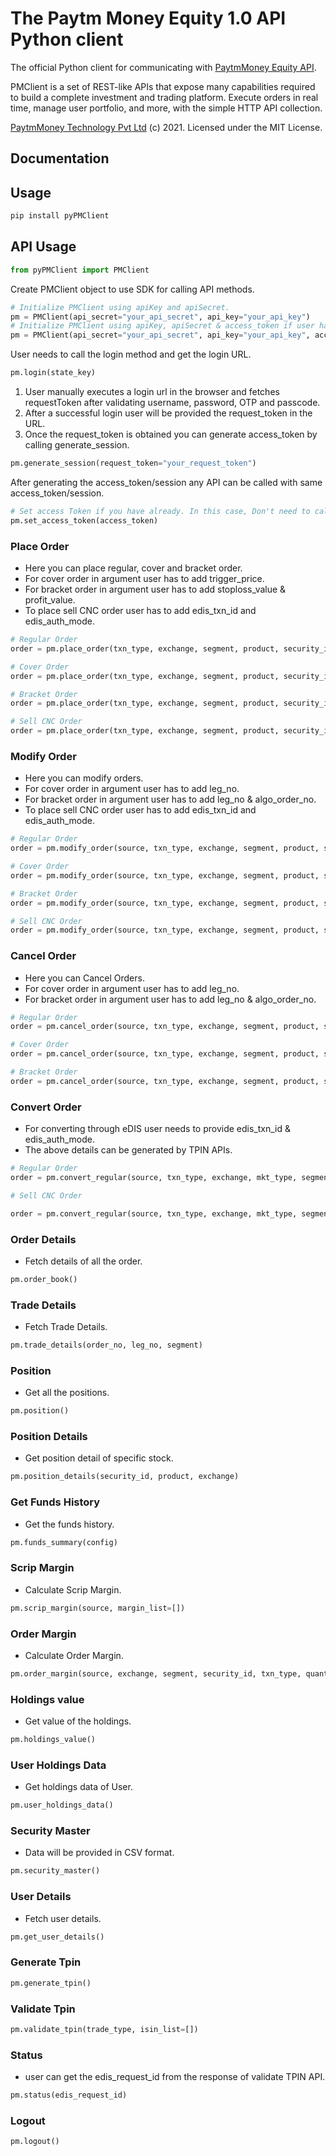 # The Paytm Money Equity 1.0 API Python client

The official Python client for communicating with [PaytmMoney Equity API](https://www.paytmmoney.com/stocks/).

PMClient is a set of REST-like APIs that expose many capabilities required to build a complete investment and
trading platform. Execute orders in real time, manage user portfolio, and more, with the simple HTTP API collection.

[PaytmMoney Technology Pvt Ltd](https://www.paytmmoney.com/) (c) 2021. Licensed under the MIT License.

## Documentation

## Usage

```python
pip install pyPMClient
```

## API Usage

```python
from pyPMClient import PMClient
```

Create PMClient object to use SDK for calling API methods.
```python
# Initialize PMClient using apiKey and apiSecret.
pm = PMClient(api_secret="your_api_secret", api_key="your_api_key")
# Initialize PMClient using apiKey, apiSecret & access_token if user has already generated.
pm = PMClient(api_secret="your_api_secret", api_key="your_api_key", access_token="your_access_token")
```

User needs to call the login method and get the login URL.
```python
pm.login(state_key)
```


1) User manually executes a login url in the browser and fetches requestToken after validating username, password, OTP and passcode. 
2) After a successful login user will be provided the request_token in the URL.
3) Once the request_token is obtained you can generate access_token by calling generate_session.
```python
pm.generate_session(request_token="your_request_token")
```

After generating the access_token/session any API can be called with same access_token/session.

```python
# Set access Token if you have already. In this case, Don't need to call generateSession method.
pm.set_access_token(access_token)
```

### Place Order
* Here you can place regular, cover and bracket order.
* For cover order in argument user has to add trigger_price.
* For bracket order in argument user has to add stoploss_value & profit_value.
* To place sell CNC order user has to add edis_txn_id and edis_auth_mode.

```python
# Regular Order
order = pm.place_order(txn_type, exchange, segment, product, security_id, quantity, validity, order_type, price, source, off_mkt_flag)
```

```python
# Cover Order
order = pm.place_order(txn_type, exchange, segment, product, security_id, quantity, validity, order_type, price, source, trigger_price)
```

```python
# Bracket Order
order = pm.place_order(txn_type, exchange, segment, product, security_id, quantity, validity, order_type, price, source, stoploss_value, profit_value)
```

```python
# Sell CNC Order
order = pm.place_order(txn_type, exchange, segment, product, security_id, quantity, validity, order_type, price, source, edis_txn_id, edis_auth_mode)
```

### Modify Order
* Here you can modify orders.
* For cover order in argument user has to add leg_no.
* For bracket order in argument user has to add leg_no & algo_order_no.
* To place sell CNC order user has to add edis_txn_id and edis_auth_mode.

```python
# Regular Order
order = pm.modify_order(source, txn_type, exchange, segment, product, security_id, quantity, validity, order_type, price, mkt_type, order_no, serial_no, group_id)
```

```python
# Cover Order
order = pm.modify_order(source, txn_type, exchange, segment, product, security_id, quantity, validity, order_type, price, mkt_type, order_no, serial_no, group_id, leg_no)
```

```python
# Bracket Order
order = pm.modify_order(source, txn_type, exchange, segment, product, security_id, quantity, validity, order_type, price, mkt_type, order_no, serial_no, group_id, leg_no, algo_order_no)
```

```python
# Sell CNC Order
order = pm.modify_order(source, txn_type, exchange, segment, product, security_id, quantity, validity, order_type, price, mkt_type, order_no, serial_no, group_id, edis_txn_id, edis_auth_mode)
```

### Cancel Order
* Here you can Cancel Orders.
* For cover order in argument user has to add leg_no.
* For bracket order in argument user has to add leg_no & algo_order_no.

```python
# Regular Order
order = pm.cancel_order(source, txn_type, exchange, segment, product, security_id, quantity, validity, order_type, price, mkt_type, order_no, serial_no, group_id)
```

```python
# Cover Order
order = pm.cancel_order(source, txn_type, exchange, segment, product, security_id, quantity, validity, order_type, price, mkt_type, order_no, serial_no, group_id, leg_no)
```

```python
# Bracket Order
order = pm.cancel_order(source, txn_type, exchange, segment, product, security_id, quantity, validity, order_type, price, mkt_type, order_no, serial_no, group_id, leg_no, algo_order_no)
```

### Convert Order
* For converting through eDIS user needs to provide edis_txn_id & edis_auth_mode.
* The above details can be generated by TPIN APIs.

```python
# Regular Order
order = pm.convert_regular(source, txn_type, exchange, mkt_type, segment, product_from, product_to, quantity, security_id)
```

```python
# Sell CNC Order

order = pm.convert_regular(source, txn_type, exchange, mkt_type, segment, product_from, product_to, quantity, security_id, edis_auth_mode, edis_txn_id)
```

### Order Details
* Fetch details of all the order.

```python
pm.order_book()
```

### Trade Details
* Fetch Trade Details.

```python
pm.trade_details(order_no, leg_no, segment)
```

### Position
* Get all the positions.

```python
pm.position()
```

### Position Details
* Get position detail of specific stock.

```python
pm.position_details(security_id, product, exchange)
```

### Get Funds History
* Get the funds history.

```python
pm.funds_summary(config)
```

### Scrip Margin
* Calculate Scrip Margin.

```python
pm.scrip_margin(source, margin_list=[])
```

### Order Margin
* Calculate Order Margin.

```python
pm.order_margin(source, exchange, segment, security_id, txn_type, quantity, price, product, trigger_price)
```

### Holdings value
* Get value of the holdings.

```python
pm.holdings_value()
```

### User Holdings Data
* Get holdings data of User.

```python
pm.user_holdings_data()
```

### Security Master
* Data will be provided in CSV format.

```python
pm.security_master()
```

### User Details
* Fetch user details.

```python
pm.get_user_details()
```

### Generate Tpin
```python
pm.generate_tpin()
```

### Validate Tpin
```python
pm.validate_tpin(trade_type, isin_list=[])
```

### Status 
* user can get the edis_request_id from the response of validate TPIN API.

```python
pm.status(edis_request_id)
```

### Logout
```python
pm.logout()
```
